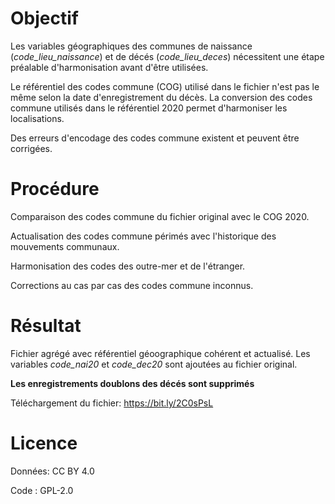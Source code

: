 # Objectif

Les variables géographiques des communes de naissance (*code_lieu_naissance*) et de décés (*code_lieu_deces*) nécessitent une étape préalable d'harmonisation avant d'être utilisées. 

Le référentiel des codes commune (COG) utilisé dans le fichier n'est pas le même selon la date d'enregistrement du décès. La conversion des codes commune utilisés dans le référentiel 2020 permet d'harmoniser les localisations.

Des erreurs d'encodage des codes commune existent et peuvent être corrigées.

# Procédure

Comparaison des codes commune du fichier original avec le COG 2020.

Actualisation des codes commune périmés avec l'historique des mouvements communaux.

Harmonisation des codes des outre-mer et de l'étranger. 

Corrections au cas par cas des codes commune inconnus. 

# Résultat

Fichier agrégé avec référentiel géoographique cohérent et actualisé.
Les variables *code_nai20* et *code_dec20* sont ajoutées au fichier original. 

**Les enregistrements doublons des décés sont supprimés**

Téléchargement du fichier: https://bit.ly/2C0sPsL

# Licence

Données: CC BY 4.0

Code : GPL-2.0

